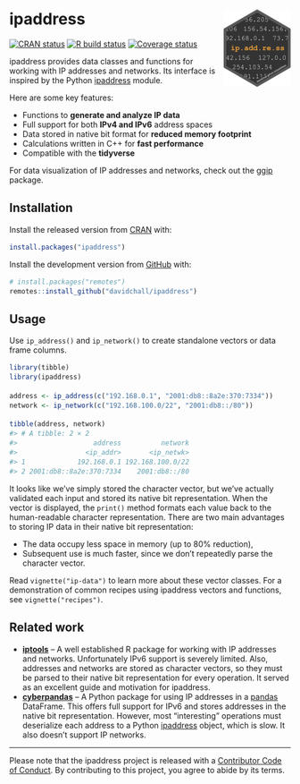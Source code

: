 
<!-- README.md is generated from README.Rmd. Please edit that file -->

# ipaddress <a href='https://davidchall.github.io/ipaddress/'><img src='man/figures/logo.png' align="right" height="138" /></a>

<!-- badges: start -->

[![CRAN
status](https://www.r-pkg.org/badges/version/ipaddress)](https://CRAN.R-project.org/package=ipaddress)
[![R build
status](https://github.com/davidchall/ipaddress/actions/workflows/R-CMD-check.yaml/badge.svg)](https://github.com/davidchall/ipaddress/actions/workflows/R-CMD-check.yaml)
[![Coverage
status](https://codecov.io/gh/davidchall/ipaddress/branch/master/graph/badge.svg)](https://app.codecov.io/gh/davidchall/ipaddress?branch=master)
<!-- badges: end -->

ipaddress provides data classes and functions for working with IP
addresses and networks. Its interface is inspired by the Python
[ipaddress](https://docs.python.org/3/library/ipaddress.html) module.

Here are some key features:

- Functions to **generate and analyze IP data**
- Full support for both **IPv4 and IPv6** address spaces
- Data stored in native bit format for **reduced memory footprint**
- Calculations written in C++ for **fast performance**
- Compatible with the **tidyverse**

For data visualization of IP addresses and networks, check out the
[ggip](https://davidchall.github.io/ggip/) package.

## Installation

Install the released version from [CRAN](https://CRAN.R-project.org)
with:

``` r
install.packages("ipaddress")
```

Install the development version from [GitHub](https://github.com/) with:

``` r
# install.packages("remotes")
remotes::install_github("davidchall/ipaddress")
```

## Usage

Use `ip_address()` and `ip_network()` to create standalone vectors or
data frame columns.

``` r
library(tibble)
library(ipaddress)

address <- ip_address(c("192.168.0.1", "2001:db8::8a2e:370:7334"))
network <- ip_network(c("192.168.100.0/22", "2001:db8::/80"))

tibble(address, network)
#> # A tibble: 2 × 2
#>                   address          network
#>                 <ip_addr>       <ip_netwk>
#> 1             192.168.0.1 192.168.100.0/22
#> 2 2001:db8::8a2e:370:7334    2001:db8::/80
```

It looks like we’ve simply stored the character vector, but we’ve
actually validated each input and stored its native bit representation.
When the vector is displayed, the `print()` method formats each value
back to the human-readable character representation. There are two main
advantages to storing IP data in their native bit representation:

- The data occupy less space in memory (up to 80% reduction),
- Subsequent use is much faster, since we don’t repeatedly parse the
  character vector.

Read `vignette("ip-data")` to learn more about these vector classes. For
a demonstration of common recipes using ipaddress vectors and functions,
see `vignette("recipes")`.

## Related work

- [**iptools**](https://github.com/hrbrmstr/iptools) – A well
  established R package for working with IP addresses and networks.
  Unfortunately IPv6 support is severely limited. Also, addresses and
  networks are stored as character vectors, so they must be parsed to
  their native bit representation for every operation. It served as an
  excellent guide and motivation for ipaddress.
- [**cyberpandas**](https://cyberpandas.readthedocs.io) – A Python
  package for using IP addresses in a
  [pandas](https://pandas.pydata.org) DataFrame. This offers full
  support for IPv6 and stores addresses in the native bit
  representation. However, most “interesting” operations must
  deserialize each address to a Python
  [ipaddress](https://docs.python.org/3/library/ipaddress.html) object,
  which is slow. It also doesn’t support IP networks.

------------------------------------------------------------------------

Please note that the ipaddress project is released with a [Contributor
Code of
Conduct](https://davidchall.github.io/ipaddress/CODE_OF_CONDUCT.html).
By contributing to this project, you agree to abide by its terms.
